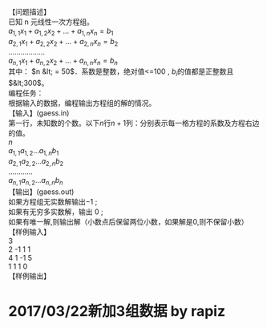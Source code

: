 
【问题描述】<br/>
已知 n 元线性一次方程组。<br/>
$a_{1,1}x_1+a_{1,2}x_2+…+a_{1,n}x_n=b_1$<br/>
$a_{2,1}x_1+a_{2,2}x_2+…+a_{2,n}x_n=b_2$<br/>
………………<br/>
$a_{n,1}x_1+a_{n,2}x_2+…+a_{n,n}x_n=b_n$<br/>
其中： $n &lt; = 50$．系数是整数，绝对值&lt;=$100$ , $b_i$的值都是正整数且$&lt;300$。<br/>
编程任务：<br/>
根据输入的数据，编程输出方程组的解的情况。<br/>
【输入】(gaess.in)<br/>
第一行，未知数的个数。以下$n$行$n+1$列：分别表示每一格方程的系数及方程右边的值。<br/>
$n$<br/>
$a_{1,1} a_{1,2} … a_{1,n} b_1$<br/>
$a_{2,1} a_{2,2} … a_{2,n} b_2$<br/>
…………<br/>
$a_{n,1} a_{n,2} … a_{n,n} b_n$<br/>
【输出】(gaess.out)<br/>
如果方程组无实数解输出$-1$ ;<br/>
如果有无穷多实数解，输出 $0$ ;<br/>
如果有唯一解,则输出解（小数点后保留两位小数，如果解是0,则不保留小数）<br/>
【样例输入】<br/>
3<br/>
2 -1 1 1<br/>
4 1 -1 5<br/>
1 1 1 0<br/>
【样例输出】<br/>

# 2017/03/22新加3组数据 by rapiz


